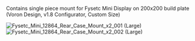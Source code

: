Contains single piece mount for Fysetc Mini Display on 200x200 build plate (Voron Design, v1.8 Configurator, Custom Size)

![Fysetc_Mini_12864_Rear_Case_Mount_x2_001 (Large)](https://user-images.githubusercontent.com/80538348/116249728-01488f00-a765-11eb-93c4-94e680fd63f7.jpg)
![Fysetc_Mini_12864_Rear_Case_Mount_x2_002 (Large)](https://user-images.githubusercontent.com/80538348/116249733-03125280-a765-11eb-807a-3559d61606db.jpg)
